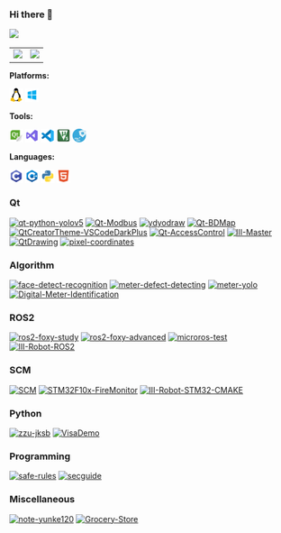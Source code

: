 ### Hi there 👋
![](https://komarev.com/ghpvc/?username=yunke120)
<table><tr>
<td><img src="https://github-readme-stats.vercel.app/api?username=yunke120&show_icons=true&theme=radical&count_private=true&bg_color=1e1e2e&text_color=cdd6f4&icon_color=cba6f7&title_color=94e2d5" width="400"/></td>
<td><img src="https://github-readme-stats.vercel.app/api/top-langs/?username=yunke120&theme=radical&layout=compact&bg_color=1e1e2e&text_color=cdd6f4&icon_color=cba6f7&title_color=94e2d5" width="337"/></td>
</tr></table>


**Platforms:**

<code><img src="figures/linux.svg" width="24"/></code> <code><img src="figures/Windows.svg" width="24"/></code> 

**Tools:**

<code><img src="figures/qtcreator.svg" width="24"/></code> <code><img src="figures/vs.svg" width="24"/></code> <code><img src="figures/vscode.svg" width="24"/></code> <code><img src="figures/Keil5.svg" width="24"/></code> <code><img src="figures/stm32cubemx.svg" width="24"/></code> 

**Languages:**

<code><img src="figures/c.svg" width="24"/></code> <code><img src="figures/c++.svg" width="24"/></code> <code><img src="figures/python.svg" width="24"/></code> <code><img src="figures/HTML5.svg" width="24"/></code> 

### Qt

[![qt-python-yolov5](https://github-readme-stats.vercel.app/api/pin/?username=yunke120&repo=qt-python-yolov5)](https://github.com/yunke120/qt-python-yolov5)
[![Qt-Modbus](https://github-readme-stats.vercel.app/api/pin/?username=yunke120&repo=Qt-Modbus)](https://github.com/yunke120/Qt-Modbus)
[![ydyodraw](https://github-readme-stats.vercel.app/api/pin/?username=yunke120&repo=ydyodraw)](https://github.com/yunke120/ydyodraw)
[![Qt-BDMap](https://github-readme-stats.vercel.app/api/pin/?username=yunke120&repo=Qt-BDMap)](https://github.com/yunke120/Qt-BDMap)
[![QtCreatorTheme-VSCodeDarkPlus](https://github-readme-stats.vercel.app/api/pin/?username=yunke120&repo=QtCreatorTheme-VSCodeDarkPlus)](https://github.com/yunke120/QtCreatorTheme-VSCodeDarkPlus)
[![Qt-AccessControl](https://github-readme-stats.vercel.app/api/pin/?username=yunke120&repo=Qt-AccessControl)](https://github.com/yunke120/Qt-AccessControl)
[![III-Master](https://github-readme-stats.vercel.app/api/pin/?username=yunke120&repo=III-Master)](https://github.com/yunke120/III-Master)
[![QtDrawing](https://github-readme-stats.vercel.app/api/pin/?username=yunke120&repo=QtDrawing)](https://github.com/yunke120/QtDrawing)
[![pixel-coordinates](https://github-readme-stats.vercel.app/api/pin/?username=yunke120&repo=pixel-coordinates)](https://github.com/yunke120/pixel-coordinates)

### Algorithm
[![face-detect-recognition](https://github-readme-stats.vercel.app/api/pin/?username=yunke120&repo=face-detect-recognition)](https://github.com/yunke120/face-detect-recognition)
[![meter-defect-detecting](https://github-readme-stats.vercel.app/api/pin/?username=yunke120&repo=meter-defect-detecting)](https://github.com/yunke120/meter-defect-detecting)
[![meter-yolo](https://github-readme-stats.vercel.app/api/pin/?username=yunke120&repo=meter-yolo)](https://github.com/yunke120/meter-yolo)
[![Digital-Meter-Identification](https://github-readme-stats.vercel.app/api/pin/?username=yunke120&repo=Digital-Meter-Identification)](https://github.com/yunke120/Digital-Meter-Identification)

### ROS2
[![ros2-foxy-study](https://github-readme-stats.vercel.app/api/pin/?username=yunke120&repo=ros2-foxy-study)](https://github.com/yunke120/ros2-foxy-study)
[![ros2-foxy-advanced](https://github-readme-stats.vercel.app/api/pin/?username=yunke120&repo=ros2-foxy-advanced)](https://github.com/yunke120/ros2-foxy-advanced)
[![microros-test](https://github-readme-stats.vercel.app/api/pin/?username=yunke120&repo=microros-test)](https://github.com/yunke120/microros-test)
[![III-Robot-ROS2](https://github-readme-stats.vercel.app/api/pin/?username=yunke120&repo=III-Robot-ROS2)](https://github.com/yunke120/III-Robot-ROS2)
### SCM
[![SCM](https://github-readme-stats.vercel.app/api/pin/?username=yunke120&repo=SCM)](https://github.com/yunke120/SCM)
[![STM32F10x-FireMonitor](https://github-readme-stats.vercel.app/api/pin/?username=yunke120&repo=STM32F10x-FireMonitor)](https://github.com/yunke120/STM32F10x-FireMonitor)
[![III-Robot-STM32-CMAKE](https://github-readme-stats.vercel.app/api/pin/?username=yunke120&repo=III-Robot-STM32-CMAKE)](https://github.com/yunke120/III-Robot-STM32-CMAKE)
### Python
[![zzu-jksb](https://github-readme-stats.vercel.app/api/pin/?username=yunke120&repo=zzu-jksb)](https://github.com/yunke120/zzu-jksb)
[![VisaDemo](https://github-readme-stats.vercel.app/api/pin/?username=yunke120&repo=VisaDemo)](https://github.com/yunke120/VisaDemo)
### Programming
[![safe-rules](https://github-readme-stats.vercel.app/api/pin/?username=yunke120&repo=safe-rules)](https://github.com/yunke120/safe-rules)
[![secguide](https://github-readme-stats.vercel.app/api/pin/?username=yunke120&repo=secguide)](https://github.com/yunke120/secguide)
### Miscellaneous
[![note-yunke120](https://github-readme-stats.vercel.app/api/pin/?username=yunke120&repo=note-yunke120)](https://github.com/yunke120/note-yunke120)
[![Grocery-Store](https://github-readme-stats.vercel.app/api/pin/?username=yunke120&repo=Grocery-Store)](https://github.com/yunke120/Grocery-Store)

